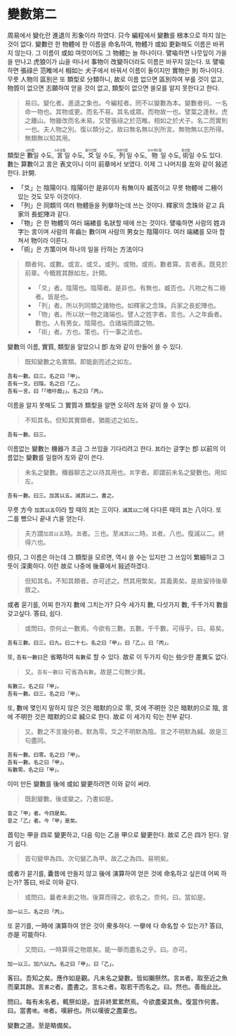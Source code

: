 # 變數第二

周易에서 變化란 進退의 形象이라 하였다. 只今 編程에서 變數를 根本으로 하지 않는 것이 없다. 變數란 한 物體에 한 이름을 命名하여, 物體가 或如 更新해도 이름은 바뀌지 않는다. 그 이름이 或如 여럿이어도 그 物體는 늘 하나이다. 譬喩하면 나뭇잎이 가을을 만나고 虎狼이가 山을 떠나서 事物이 改變하더라도 이름은 바꾸지 않는다. 또 譬喩하면 張祿은 范睢에서 相如는 犬子에서 바꿔서 이름이 둘이지만 實物은 則 하나이다. 무릇 人物의 區別은 또 類型로 分類하니, 故로 이름 없으면 區別하여 부를 것이 없고, 物質이 없으면 志願하여 얻을 것이 없고, 類型이 없으면 쓸모를 알지 못한다고 한다.

> 易曰。變化者。進退之象也。今編程者。罔不以變數為本。變數者何。一名命一物也。其物或更。而名不易。其名或眾。而物故一也。譬葉之逢秋。虎之離山。物雖改而名未易。又譬張祿之於范睢。相如之於犬子。名二而實則一也。夫人物之別。復以類分之。故曰無名無以別所言。無物無以志所得。無類無以知其用。

類型은 <ruby>數<rt>넘버型</rt></ruby>일 수도, <ruby>言<rt>스트링型</rt></ruby>일 수도, <ruby>爻<rt>불리언型</rt></ruby>일 수도, <ruby>列<rt>어레이型</rt></ruby>일 수도, <ruby>物<rt>오브젝트型</rt></ruby>일 수도, <ruby>術<rt>펑션型</rt></ruby>일 수도 있다. 數는 算數이고 言은 表文이니 이미 前章에서 보였다. 이제 그 나머지를 左와 같이 敍述한다. 計開.
- 「爻」는 陰陽이다. 陰陽이란 是非이자 有無이자 臧否이고 무릇 物體에 二極이 있는 것도 모두 이것이다.
- 「列」은 同類의 여러 物體들을 列擧하는데 쓰는 것이다. 釋家의 念珠와 같고 兵家의 長蛇陣과 같다.
- 「物」은 한 物體의 여러 端緖를 名狀할 때에 쓰는 것이다. 譬喩하면 사람의 姓과 字는 言이며 사람의 年齒는 數이며 사람의 男女는 陰陽이다. 여러 端緖를 모아 합쳐서 物이라 이른다.
- 「術」은 方策이며 하나의 일을 行하는 方法이다

> 類者何。或數。或言。或爻。或列。或物。或術。數者算。言者表。既見於前章。今概敘其餘如左。計開。
> - 「爻」者。陰陽也。陰陽者。是非也。有無也。臧否也。凡物之有二極者。皆是也。
> - 「列」者。所以列同類之諸物也。如釋家之念珠。兵家之長蛇陣也。
> - 「物」者。所以狀一物之諸端也。譬人之姓字者。言也。人之年齒者。數也。人有男女。陰陽也。合諸端而謂之物。
> - 「術」者。方也。策也。行一事之法也。

變數의 이름, 實質, 類型을 알았으니 卽 左와 같이 만들어 쓸 수 있다.
> 既知變數之名實類。即能創而述之如左。

```
吾有一數。曰三。名之曰「甲」。
吾有一爻。曰陰。名之曰「乙」。
吾有一言。曰「「噫吁戲」」。名之曰「丙」。
```

이름을 알지 못해도 그 實質과 類型을 알면 오히려 左와 같이 쓸 수 있다.
> 不知其名。但知其實類者。猶能述之如左。

```
吾有一數。曰三。
```

이름없는 變數는 機器가 조금 그 쓰임을 기다리려고 한다. `其`라는 글字는 卽 以前의 이름없는 變數를 일컬어 左와 같이 쓴다.
> 未名之變數。機器聊志之以待其用也。`其`字者。即謂前未名之變數也。用如左。

```
吾有一數。曰三。加其以五。減其以二。書之。
```

무릇 方今 `加其以五`이라 할 때의 `其`는 三이다. `減其以二`에 다다른 때의 `其`는 八이다. 또 二를 뺐으니 끝내 六을 얻는다.
> 夫方謂`加其以五`時。`其`者。三也。至`減其以二`時。`其`者。八也。復減以二。終得六也。

但只, 그 이름은 아는데 그 類型을 모르면, 역시 쓸 수는 있지만 그 쓰임이 繁細하고 그 뜻이 深奧하다. 이런 故로 나중에 後章에서 敍述하겠다.

> 但知其名。不知其類者。亦可述之。然其用繁矣。其義奧矣。是故留待後章敘之。

或者 묻기를, 어찌 한가지 數에 그치는가? 只今 세가지 數, 다섯가지 數, 千千가지 數를 갖고싶다. 答曰, 쉽다.
> 或問曰。奈何止一數焉。今欲有三數。五數。千千數。可得乎。曰。易矣。

```
吾有三數。曰三。曰九。曰二十七。名之曰「甲」。曰「乙」。曰「丙」。
```

또, `吾有一數曰`은 省略하여 `有數`로 할 수 있다. 故로 이 두가지 句는 些少한 差異도 없다.
> 又。`吾有一數曰` 可省為`有數`。故是二句無少異。

```
有數三。名之曰「甲」。
吾有一數。曰三。名之曰「甲」。
```

또, 數에 몇인지 말하지 않은 것은 暗默的으로 零, 爻에 不明한 것은 暗默的으로 陰, 言에 不明한 것은 暗默的으로 緘으로 한다. 故로 이 세가지 句는 전부 같다.
> 又。數之不言幾何者。默為零。爻之不明默為陰。言之不明默為緘。故是三句盡同。

```
吾有一數。曰零。名之曰「甲」。
吾有一數。名之曰「甲」。
有數零。名之曰「甲」。
```

이미 만든 變數를 後에 或如 變更하려면 이와 같이 써라.
> 既創變數。後或變之。乃書如是。

```
昔之「甲」者。今四是矣。
昔之「乙」者。今「甲」是矣。
```

首句는 甲을 四로 變更하고, 다음 句는 乙을 甲으로 變更한다. 故로 乙은 四가 된다. 알기 쉽다.
> 首句變甲為四。次句變乙為甲。故乙之為四。易明矣。

或者가 묻기를, 囊昔에 만들지 않고 後에 演算하여 얻은 것에 命名하고 싶은데 어찌 하는가? 答曰, 바로 이와 같다.
> 或問曰。曩者未創之物。後算而得之。欲名之。奈何。曰。當如是。

```
加一以三。名之曰「丙」。
```

또 묻기를, 一時에 演算하여 얻은 것이 衆多하다. 一擧에 다 命名할 수 있는가? 答曰, 亦是  可能하다.
> 又問曰。一時算得之物眾矣。能一舉而盡名之乎。曰。亦可。

```
加一以三。加六以九。名之曰「甲」。曰「乙」。
```

客曰。吾知之矣。應作如是觀。凡未名之變數。皆如獺祭然。言`其`者。取至近之魚而棄其餘。言`書之`者。盡書之。言`名之`者。取若干而名之。曰。然也。善哉此比。

問曰。每有未名者。輒祭如是。豈非終累累然焉。今欲盡棄其魚。復當作何書。曰。當書`噫`。`噫`者。嘆辭也。所以嘆彼之盡棄也。

變數之道。至是略備矣。

